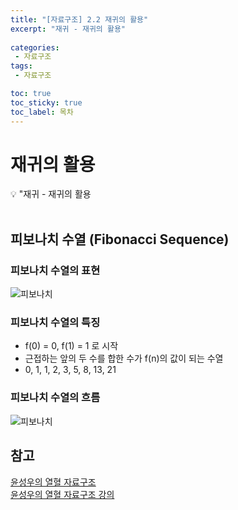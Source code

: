 ```yaml
---
title: "[자료구조] 2.2 재귀의 활용" 
excerpt: "재귀 - 재귀의 활용"
 
categories:  
 - 자료구조
tags: 
 - 자료구조

toc: true
toc_sticky: true
toc_label: 목차
---
```

# 재귀의 활용

<aside>
💡 "재귀  - 재귀의 활용
</aside>
<br>

## 피보나치 수열 (Fibonacci Sequence)

### 피보나치 수열의 표현
![피보나치](/assets/images/posts/date09.png)

### 피보나치 수열의 특징
- f(0) = 0, f(1) = 1 로 시작
- 근접하는 앞의 두 수를 합한 수가 f(n)의 값이 되는 수열
- 0, 1, 1, 2, 3, 5, 8, 13, 21

### 피보나치 수열의 흐름
![피보나치](/assets/images/posts/date09-2.png)


## 참고

[윤성우의 열혈 자료구조](https://book.naver.com/bookdb/book_detail.nhn?bid=6809127) <br>
[윤성우의 열혈 자료구조 강의](http://www.orentec.co.kr/teachlist/DA_ST_1/teach_sub1.php)
